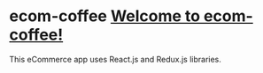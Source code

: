 # ecom-coffee     [Welcome to ecom-coffee!](https://ecom-coffee.herokuapp.com)
This eCommerce app uses React.js and Redux.js libraries. 

